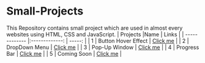 # Small-Projects
This Repository contains small project which are used in almost every websites using HTML, CSS and JavaScript. 
| Projects      |Name                 | Links                                                                    |
| ------------- |:-------------:      | -----:                                                                   |
| 1             | Button Hover Effect | [Click me](https://gautam25raj.github.io/Small-Projects/Button%20Hover/) |
| 2             | DropDown Menu       | [Click me](https://gautam25raj.github.io/Small-Projects/Dropdown/)       |
| 3             | Pop-Up Window       | [Click me](https://gautam25raj.github.io/Small-Projects/Pop%20up/)       |
| 4             | Progress Bar        | [Click me](https://gautam25raj.github.io/Small-Projects/Progress%20Bar)  |
| 5             | Coming Soon         | [Click me](https://github.com/Gautam25Raj/Small-Projects)                |

